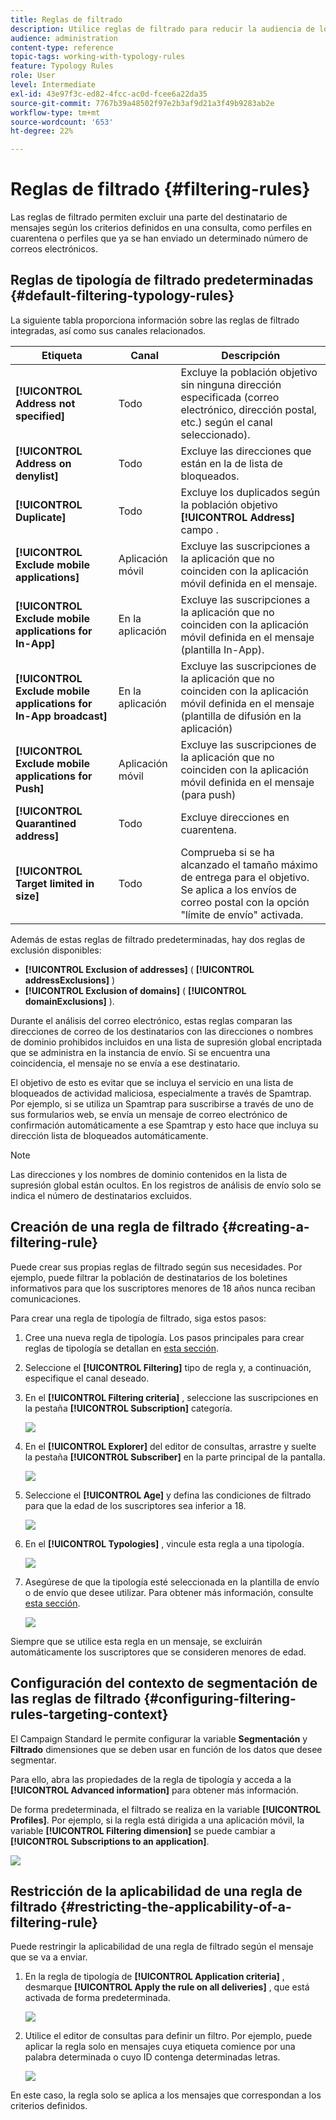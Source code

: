 ```yaml
---
title: Reglas de filtrado
description: Utilice reglas de filtrado para reducir la audiencia de los mensajes.
audience: administration
content-type: reference
topic-tags: working-with-typology-rules
feature: Typology Rules
role: User
level: Intermediate
exl-id: 43e97f3c-ed82-4fcc-ac0d-fcee6a22da35
source-git-commit: 7767b39a48502f97e2b3af9d21a3f49b9283ab2e
workflow-type: tm+mt
source-wordcount: '653'
ht-degree: 22%

---
```


# Reglas de filtrado {#filtering-rules}

Las reglas de filtrado permiten excluir una parte del destinatario de mensajes según los criterios definidos en una consulta, como perfiles en cuarentena o perfiles que ya se han enviado un determinado número de correos electrónicos.

## Reglas de tipología de filtrado predeterminadas {#default-filtering-typology-rules}

La siguiente tabla proporciona información sobre las reglas de filtrado integradas, así como sus canales relacionados.

| Etiqueta | Canal | Descripción |
| ---------|----------|---------|
| **[!UICONTROL Address not specified]** | Todo | Excluye la población objetivo sin ninguna dirección especificada (correo electrónico, dirección postal, etc.) según el canal seleccionado). |
| **[!UICONTROL Address on denylist]** | Todo | Excluye las direcciones que están en la  de lista de bloqueados. |
| **[!UICONTROL Duplicate]** | Todo | Excluye los duplicados según la población objetivo **[!UICONTROL Address]** campo . |
| **[!UICONTROL Exclude mobile applications]** | Aplicación móvil | Excluye las suscripciones a la aplicación que no coinciden con la aplicación móvil definida en el mensaje. |
| **[!UICONTROL Exclude mobile applications for In-App]** | En la aplicación | Excluye las suscripciones a la aplicación que no coinciden con la aplicación móvil definida en el mensaje (plantilla In-App). |
| **[!UICONTROL Exclude mobile applications for In-App broadcast]** | En la aplicación | Excluye las suscripciones de la aplicación que no coinciden con la aplicación móvil definida en el mensaje (plantilla de difusión en la aplicación) |
| **[!UICONTROL Exclude mobile applications for Push]** | Aplicación móvil | Excluye las suscripciones de la aplicación que no coinciden con la aplicación móvil definida en el mensaje (para push) |
| **[!UICONTROL Quarantined address]** | Todo | Excluye direcciones en cuarentena. |
| **[!UICONTROL Target limited in size]** | Todo | Comprueba si se ha alcanzado el tamaño máximo de entrega para el objetivo. Se aplica a los envíos de correo postal con la opción &quot;límite de envío&quot; activada. |

Además de estas reglas de filtrado predeterminadas, hay dos reglas de exclusión disponibles:

* **[!UICONTROL Exclusion of addresses]** ( **[!UICONTROL addressExclusions]** )
* **[!UICONTROL Exclusion of domains]** ( **[!UICONTROL domainExclusions]** ).

Durante el análisis del correo electrónico, estas reglas comparan las direcciones de correo de los destinatarios con las direcciones o nombres de dominio prohibidos incluidos en una lista de supresión global encriptada que se administra en la instancia de envío. Si se encuentra una coincidencia, el mensaje no se envía a ese destinatario.

El objetivo de esto es evitar que se incluya el servicio en una lista de bloqueados de actividad maliciosa, especialmente a través de Spamtrap. Por ejemplo, si se utiliza un Spamtrap para suscribirse a través de uno de sus formularios web, se envía un mensaje de correo electrónico de confirmación automáticamente a ese Spamtrap y esto hace que incluya su dirección lista de bloqueados automáticamente.

>[!NOTE]
>
>Las direcciones y los nombres de dominio contenidos en la lista de supresión global están ocultos. En los registros de análisis de envío solo se indica el número de destinatarios excluidos.

## Creación de una regla de filtrado {#creating-a-filtering-rule}

Puede crear sus propias reglas de filtrado según sus necesidades. Por ejemplo, puede filtrar la población de destinatarios de los boletines informativos para que los suscriptores menores de 18 años nunca reciban comunicaciones.

Para crear una regla de tipología de filtrado, siga estos pasos:

1. Cree una nueva regla de tipología. Los pasos principales para crear reglas de tipología se detallan en [esta sección](../../sending/using/managing-typology-rules.md).

1. Seleccione el **[!UICONTROL Filtering]** tipo de regla y, a continuación, especifique el canal deseado.

1. En el **[!UICONTROL Filtering criteria]** , seleccione las suscripciones en la pestaña **[!UICONTROL Subscription]** categoría.

   ![](assets/typology_create-rule-subscription.png)

1. En el **[!UICONTROL Explorer]** del editor de consultas, arrastre y suelte la pestaña **[!UICONTROL Subscriber]** en la parte principal de la pantalla.

   ![](assets/typology_create-rule-subscriber.png)

1. Seleccione el **[!UICONTROL Age]** y defina las condiciones de filtrado para que la edad de los suscriptores sea inferior a 18.

   ![](assets/typology_create-rule-age.png)

1. En el **[!UICONTROL Typologies]** , vincule esta regla a una tipología.

   ![](assets/typology_create-rule-typology.png)

1. Asegúrese de que la tipología esté seleccionada en la plantilla de envío o de envío que desee utilizar. Para obtener más información, consulte [esta sección](../../sending/using/managing-typologies.md#applying-typologies-to-messages).

   ![](assets/typology_template.png)

Siempre que se utilice esta regla en un mensaje, se excluirán automáticamente los suscriptores que se consideren menores de edad.

## Configuración del contexto de segmentación de las reglas de filtrado {#configuring-filtering-rules-targeting-context}

El Campaign Standard le permite configurar la variable  **Segmentación** y **Filtrado** dimensiones que se deben usar en función de los datos que desee segmentar.

Para ello, abra las propiedades de la regla de tipología y acceda a la **[!UICONTROL Advanced information]** para obtener más información.

De forma predeterminada, el filtrado se realiza en la variable **[!UICONTROL Profiles]**. Por ejemplo, si la regla está dirigida a una aplicación móvil, la variable **[!UICONTROL Filtering dimension]** se puede cambiar a **[!UICONTROL Subscriptions to an application]**.

![](assets/typology_rule-order_2.png)

## Restricción de la aplicabilidad de una regla de filtrado {#restricting-the-applicability-of-a-filtering-rule}

Puede restringir la aplicabilidad de una regla de filtrado según el mensaje que se va a enviar.

1. En la regla de tipología de **[!UICONTROL Application criteria]** , desmarque **[!UICONTROL Apply the rule on all deliveries]** , que está activada de forma predeterminada.

   ![](assets/typology_limit.png)

1. Utilice el editor de consultas para definir un filtro. Por ejemplo, puede aplicar la regla solo en mensajes cuya etiqueta comience por una palabra determinada o cuyo ID contenga determinadas letras.

   ![](assets/typology_limit-rule.png)

En este caso, la regla solo se aplica a los mensajes que correspondan a los criterios definidos.
